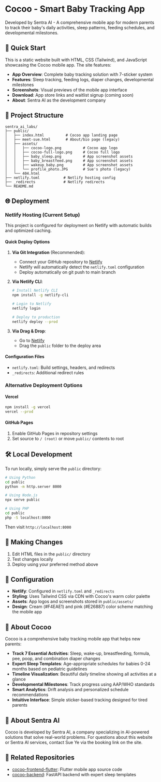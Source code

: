 # Cocoo - Smart Baby Tracking App

Developed by Sentra AI - A comprehensive mobile app for modern parents to track their baby's daily activities, sleep patterns, feeding schedules, and developmental milestones.

## 🚀 Quick Start

This is a static website built with HTML, CSS (Tailwind), and JavaScript showcasing the Cocoo mobile app. The site features:

- **App Overview**: Complete baby tracking solution with 7-sticker system
- **Features**: Sleep tracking, feeding logs, diaper changes, developmental milestones
- **Screenshots**: Visual previews of the mobile app interface
- **Download**: App store links and waitlist signup (coming soon)
- **About**: Sentra AI as the development company

## 📁 Project Structure

```
sentra_ai_labs/
├── public/
│   ├── index.html          # Cocoo app landing page
│   ├── meet-sue.html       # About/bio page (legacy)
│   ├── assets/
│   │   ├── cocoo-logo.png          # Cocoo app logo
│   │   ├── cocoo-full-logo.png     # Cocoo full logo
│   │   ├── baby_sleep.png          # App screenshot assets
│   │   ├── baby_breastfeed.png     # App screenshot assets
│   │   ├── wakeup_baby.png         # App screenshot assets
│   │   └── profile_photo.JPG       # Sue's photo (legacy)
│   └── 404.html
├── netlify.toml           # Netlify hosting config
├── _redirects             # Netlify redirects
└── README.md
```

## 🌐 Deployment

### Netlify Hosting (Current Setup)

This project is configured for deployment on Netlify with automatic builds and optimized caching.

#### Quick Deploy Options

1. **Via Git Integration** (Recommended):
   - Connect your GitHub repository to [Netlify](https://netlify.com)
   - Netlify will automatically detect the `netlify.toml` configuration
   - Deploy automatically on git push to main branch

2. **Via Netlify CLI**:
   ```bash
   # Install Netlify CLI
   npm install -g netlify-cli
   
   # Login to Netlify
   netlify login
   
   # Deploy to production
   netlify deploy --prod
   ```

3. **Via Drag & Drop**:
   - Go to [Netlify](https://netlify.com)
   - Drag the `public` folder to the deploy area

#### Configuration Files
- `netlify.toml`: Build settings, headers, and redirects
- `_redirects`: Additional redirect rules

### Alternative Deployment Options

#### Vercel
```bash
npm install -g vercel
vercel --prod
```

#### GitHub Pages
1. Enable GitHub Pages in repository settings
2. Set source to `/ (root)` or move `public/` contents to root

## 🛠️ Local Development

To run locally, simply serve the `public` directory:

```bash
# Using Python
cd public
python -m http.server 8000

# Using Node.js
npx serve public

# Using PHP
cd public
php -S localhost:8000
```

Then visit `http://localhost:8000`

## 📝 Making Changes

1. Edit HTML files in the `public/` directory
2. Test changes locally
3. Deploy using your preferred method above

## 🔧 Configuration

- **Netlify**: Configured in `netlify.toml` and `_redirects`
- **Styling**: Uses Tailwind CSS via CDN with Cocoo's warm color palette
- **Assets**: App logos and screenshots stored in `public/assets/`
- **Design**: Cream (#F4EAE1) and pink (#E26887) color scheme matching the mobile app

## 📱 About Cocoo

Cocoo is a comprehensive baby tracking mobile app that helps new parents:

- **Track 7 Essential Activities**: Sleep, wake-up, breastfeeding, formula, pee, poop, and combination diaper changes
- **Expert Sleep Templates**: Age-appropriate schedules for babies 0-24 months based on pediatric guidelines
- **Timeline Visualization**: Beautiful daily timeline showing all activities at a glance
- **Developmental Milestones**: Track progress using AAP/WHO standards
- **Smart Analytics**: Drift analysis and personalized schedule recommendations
- **Intuitive Interface**: Simple sticker-based tracking designed for tired parents

## 🏢 About Sentra AI

Cocoo is developed by Sentra AI, a company specializing in AI-powered solutions that solve real-world problems. For questions about this website or Sentra AI services, contact Sue Ye via the booking link on the site.

## 🔗 Related Repositories

- [cocoo-frontend-flutter](../cocoo-frontend-flutter/): Flutter mobile app source code
- [cocoo-backend](../cocoo-backend/): FastAPI backend with expert sleep templates